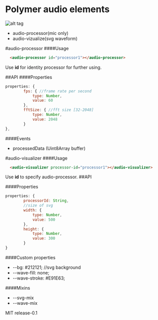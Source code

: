 # Polymer audio elements

![alt tag](https://github.com/DmitryTrigonis/Polymer-audio-elements/blob/master/wave.png?raw=true)

  - audio-processor(mic only)
  - audio-vizualize(svg waveform)

#audio-processor
####Usage

````html
  <audio-processor id="processor1"></audio-processor>
````
Use **id** for identity processor for further using.

##API
####Properties
```js
properties: {
        fps: { //frame rate per second
            type: Number,
            value: 60
        },
        fftSize: { //fft size [32-2048]
            type: Number,
            value: 2048
        }
},
```

####Events
 - processedData (Uint8Array buffer)


#audio-visualizer
####Usage
```html
  <audio-visualizer processor-id="processor1"></audio-visualizer>
```
Use **id** to specify audio-processor.
##API

####Properties
```js
properties: {
        processorId: String,
        //size of svg
        width: {
            type: Number,
            value: 500
        },
        height: {
            type: Number,
            value: 300
        }
}
```

####Custom properties
- --bg: #212121; //svg background
- --wave-fill: none;
- --wave-stroke: #E91E63; 

####Mixins
- --svg-mix
- --wave-mix

MIT
release-0.1

